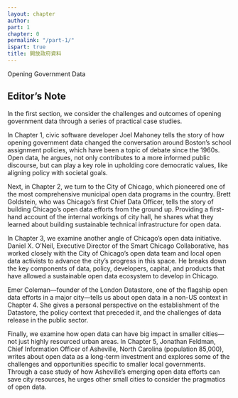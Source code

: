 ```yaml
---
layout: chapter
author: 
part: 1
chapter: 0
permalink: "/part-1/"
ispart: true
title: 開放政府資料
---
```


Opening Government Data 

## Editor’s Note

In the first section, we consider the challenges and outcomes of opening government data through a series of practical case studies.

In Chapter 1, civic software developer Joel Mahoney tells the story of how opening government data changed the conversation around Boston’s school assignment policies, which have been a topic of debate since the 1960s. Open data, he argues, not only contributes to a more informed public discourse, but can play a key role in upholding core democratic values, like aligning policy with societal goals.

Next, in Chapter 2, we turn to the City of Chicago, which pioneered one of the most comprehensive municipal open data programs in the country. Brett Goldstein, who was Chicago’s first Chief Data Officer, tells the story of building Chicago’s open data efforts from the ground up. Providing a first-hand account of the internal workings of city hall, he shares what they learned about building sustainable technical infrastructure for open data.

In Chapter 3, we examine another angle of Chicago’s open data initiative. Daniel X. O’Neil, Executive Director of the Smart Chicago Collaborative, has worked closely with the City of Chicago’s open data team and local open data activists to advance the city’s progress in this space. He breaks down the key components of data, policy, developers, capital, and products that have allowed a sustainable open data ecosystem to develop in Chicago.

Emer Coleman—founder of the London Datastore, one of the flagship open data efforts in a major city—tells us about open data in a non-US context in Chapter 4. She gives a personal perspective on the establishment of the Datastore, the policy context that preceded it, and the challenges of data release in the public sector.

Finally, we examine how open data can have big impact in smaller cities—not just highly resourced urban areas. In Chapter 5, Jonathan Feldman, Chief Information Officer of Asheville, North Carolina (population 85,000), writes about open data as a long-term investment and explores some of the challenges and opportunities specific to smaller local governments. Through a case study of how Asheville’s emerging open data efforts can save city resources, he urges other small cities to consider the pragmatics of open data. 

